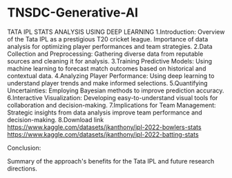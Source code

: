 # TNSDC-Generative-AI
TATA IPL STATS ANALYSIS USING DEEP LEARNING 1.Introduction: Overview of the Tata IPL as a prestigious T20 cricket league. Importance of data analysis for optimizing player performances and team strategies. 2.Data Collection and Preprocessing: Gathering diverse data from reputable sources and cleaning it for analysis. 3.Training Predictive Models: Using machine learning to forecast match outcomes based on historical and contextual data. 4.Analyzing Player Performance: Using deep learning to understand player trends and make informed selections. 5.Quantifying Uncertainties: Employing Bayesian methods to improve prediction accuracy. 6.Interactive Visualization: Developing easy-to-understand visual tools for collaboration and decision-making. 7.Implications for Team Management: Strategic insights from data analysis improve team performance and decision-making. 8.Download link https://www.kaggle.com/datasets/jkanthony/ipl-2022-bowlers-stats https://www.kaggle.com/datasets/jkanthony/ipl-2022-batting-stats

Conclusion:

Summary of the approach's benefits for the Tata IPL and future research directions.

